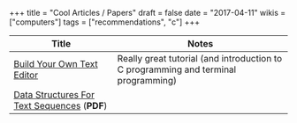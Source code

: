 +++
title = "Cool Articles / Papers"
draft = false
date = "2017-04-11"
wikis = ["computers"]
tags = ["recommendations", "c"]
+++

| Title | Notes |
|-------|-------|
| [Build Your Own Text Editor](http://viewsourcecode.org/snaptoken/kilo/) | Really great tutorial (and introduction to C programming and terminal programming) |
| [Data Structures For Text Sequences](https://www.cs.unm.edu/~crowley/papers/sds.pdf) (**PDF**) | |
